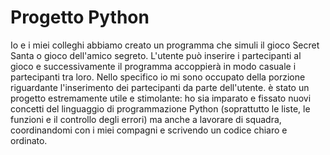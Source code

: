 # Progetto Python

Io e i miei colleghi abbiamo creato un programma che simuli il gioco Secret Santa o gioco dell'amico segreto. L'utente può inserire i partecipanti al gioco e successivamente il programma accoppierà in modo casuale i partecipanti tra loro. Nello specifico io mi sono occupato della porzione riguardante l'inserimento dei partecipanti da parte dell'utente. è stato un progetto estremamente utile e stimolante: ho sia imparato e fissato nuovi concetti del linguaggio di programmazione Python (soprattutto le liste, le funzioni e il controllo degli errori) ma anche a lavorare di squadra, coordinandomi con i miei compagni e scrivendo un codice chiaro e ordinato.
